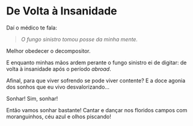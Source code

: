 <!-- pt :: De Volta à Insanidade :: 2024-08-25 20:27:32 -->

# De Volta à Insanidade

Daí o médico te fala:

> *O fungo sinistro tomou posse da minha mente.*

Melhor obedecer o decompositor.

E enquanto minhas mãos ardem perante o fungo sinistro ei de digitar: de volta à
insanidade após o período *abroad*.

Afinal, para que viver sofrendo se pode viver contente? E a doce agonia dos
sonhos que eu vivo desvalorizando...

Sonhar! Sim, sonhar!

Então vamos sonhar bastante! Cantar e dançar nos floridos campos com
moranguinhos, céu azul e olhos piscando!
